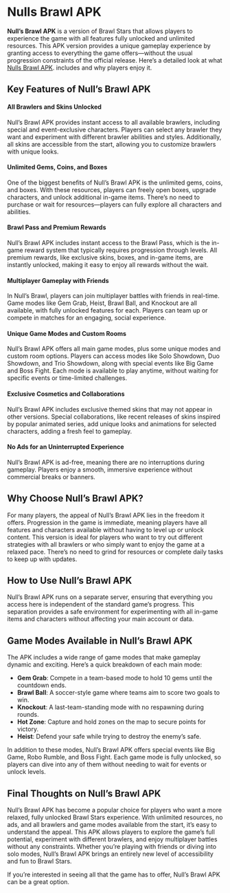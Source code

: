 # Nulls Brawl APK

**Null’s Brawl APK** is a version of Brawl Stars that allows players to experience the game with all features fully unlocked and unlimited resources. This APK version provides a unique gameplay experience by granting access to everything the game offers—without the usual progression constraints of the official release. Here’s a detailed look at what [Nulls Brawl APK](https://nullsbrawlapk.org). includes and why players enjoy it.

## Key Features of Null’s Brawl APK

#### All Brawlers and Skins Unlocked
Null’s Brawl APK provides instant access to all available brawlers, including special and event-exclusive characters. Players can select any brawler they want and experiment with different brawler abilities and styles. Additionally, all skins are accessible from the start, allowing you to customize brawlers with unique looks.

#### Unlimited Gems, Coins, and Boxes
One of the biggest benefits of Null’s Brawl APK is the unlimited gems, coins, and boxes. With these resources, players can freely open boxes, upgrade characters, and unlock additional in-game items. There’s no need to purchase or wait for resources—players can fully explore all characters and abilities.

#### Brawl Pass and Premium Rewards
Null’s Brawl APK includes instant access to the Brawl Pass, which is the in-game reward system that typically requires progression through levels. All premium rewards, like exclusive skins, boxes, and in-game items, are instantly unlocked, making it easy to enjoy all rewards without the wait.

#### Multiplayer Gameplay with Friends
In Null’s Brawl, players can join multiplayer battles with friends in real-time. Game modes like Gem Grab, Heist, Brawl Ball, and Knockout are all available, with fully unlocked features for each. Players can team up or compete in matches for an engaging, social experience.

#### Unique Game Modes and Custom Rooms
Null’s Brawl APK offers all main game modes, plus some unique modes and custom room options. Players can access modes like Solo Showdown, Duo Showdown, and Trio Showdown, along with special events like Big Game and Boss Fight. Each mode is available to play anytime, without waiting for specific events or time-limited challenges.

#### Exclusive Cosmetics and Collaborations
Null’s Brawl APK includes exclusive themed skins that may not appear in other versions. Special collaborations, like recent releases of skins inspired by popular animated series, add unique looks and animations for selected characters, adding a fresh feel to gameplay.

#### No Ads for an Uninterrupted Experience
Null’s Brawl APK is ad-free, meaning there are no interruptions during gameplay. Players enjoy a smooth, immersive experience without commercial breaks or banners.

## Why Choose Null’s Brawl APK?
For many players, the appeal of Null’s Brawl APK lies in the freedom it offers. Progression in the game is immediate, meaning players have all features and characters available without having to level up or unlock content. This version is ideal for players who want to try out different strategies with all brawlers or who simply want to enjoy the game at a relaxed pace. There’s no need to grind for resources or complete daily tasks to keep up with updates.

## How to Use Null’s Brawl APK
Null’s Brawl APK runs on a separate server, ensuring that everything you access here is independent of the standard game’s progress. This separation provides a safe environment for experimenting with all in-game items and characters without affecting your main account or data.

## Game Modes Available in Null’s Brawl APK
The APK includes a wide range of game modes that make gameplay dynamic and exciting. Here’s a quick breakdown of each main mode:

- **Gem Grab**: Compete in a team-based mode to hold 10 gems until the countdown ends.
- **Brawl Ball**: A soccer-style game where teams aim to score two goals to win.
- **Knockout**: A last-team-standing mode with no respawning during rounds.
- **Hot Zone**: Capture and hold zones on the map to secure points for victory.
- **Heist**: Defend your safe while trying to destroy the enemy’s safe.

In addition to these modes, Null’s Brawl APK offers special events like Big Game, Robo Rumble, and Boss Fight. Each game mode is fully unlocked, so players can dive into any of them without needing to wait for events or unlock levels.

## Final Thoughts on Null’s Brawl APK
Null’s Brawl APK has become a popular choice for players who want a more relaxed, fully unlocked Brawl Stars experience. With unlimited resources, no ads, and all brawlers and game modes available from the start, it’s easy to understand the appeal. This APK allows players to explore the game’s full potential, experiment with different brawlers, and enjoy multiplayer battles without any constraints. Whether you’re playing with friends or diving into solo modes, Null’s Brawl APK brings an entirely new level of accessibility and fun to Brawl Stars.

If you’re interested in seeing all that the game has to offer, Null’s Brawl APK can be a great option.
